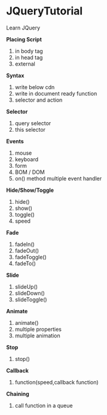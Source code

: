 # JQueryTutorial
Learn JQuery

**Placing Script**
1. in body tag
2. in head tag
3. external

**Syntax**
1. write below cdn
2. write in document ready function
3. selector and action

**Selector**
1. query selector
2. this selector

**Events**
1. mouse
2. keyboard
3. form
4. BOM / DOM
5. on() method multiple event handler

**Hide/Show/Toggle**
1. hide()
2. show()
3. toggle()
4. speed

**Fade**
1. fadeIn()
2. fadeOut()
3. fadeToggle()
4. fadeTo()

**Slide**
1. slideUp()
2. slideDown()
3. slideToggle()

**Animate**
1. animate()
2. multiple properties
3. multiple animation

**Stop**
1. stop()

**Callback**
1. function(speed,callback function)

**Chaining**
1. call function in a queue